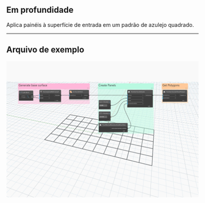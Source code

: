 ## Em profundidade
Aplica painéis à superfície de entrada em um padrão de azulejo quadrado.
___
## Arquivo de exemplo

![ByQuads](./Autodesk.DesignScript.Geometry.PanelSurface.ByQuads_img.jpg)
